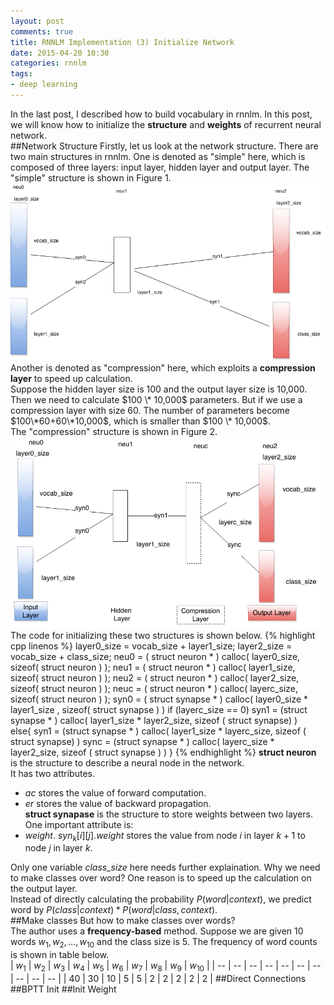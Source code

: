 ```yaml
---
layout: post
comments: true
title: RNNLM Implementation (3) Initialize Network
date: 2015-04-20 10:30
categories: rnnlm
tags: 
- deep learning
---
```

In the last post, I described how to build vocabulary in rnnlm. 
In this post, we will know how to initialize the **structure** and **weights** of recurrent neural network.  
##Network Structure
Firstly, let us look at the network structure. 
There are two main structures in rnnlm. 
One is denoted as "simple" here, which is composed of three layers: input layer, hidden layer and output layer. 
The "simple" structure is shown in Figure 1. 
![Figure 1](/images/initNet/network_structure_simple.png "Simple Network Structure")
Another is denoted as "compression" here, which exploits a **compression layer** to speed up calculation.  
Suppose the hidden layer size is 100 and the output layer size is 10,000. 
Then we need to calculate $100 \* 10,000$ parameters. 
But if we use a compression layer with size 60. 
The number of parameters become $100\*60+60\*10,000$, which is smaller than $100 \* 10,000$.   
The "compression" structure is shown in Figure 2. 
![Figure 2](/images/initNet/network_structure_compression.png "Network Structure with Compression Layer")  
The code for initializing these two structures is shown below. 
{% highlight cpp linenos %}
layer0_size = vocab_size + layer1_size; 
layer2_size = vocab_size + class_size;
neu0 = ( struct neuron * ) calloc( layer0_size, sizeof( struct neuron ) );
neu1 = ( struct neuron * ) calloc( layer1_size, sizeof( struct neuron ) );
neu2 = ( struct neuron * ) calloc( layer2_size, sizeof( struct neuron ) ); 
neuc = ( struct neuron * ) calloc( layerc_size, sizeof( struct neuron ) );
syn0 = ( struct synapse * ) calloc( layer0_size * layer1_size , sizeof( struct synapse ) )
if (layerc_size == 0)
	syn1 = (struct synapse * ) calloc( layer1_size * layer2_size, sizeof ( struct synapse) )	
else{
	syn1 = (struct synapse * ) calloc( layer1_size * layerc_size, sizeof ( struct synapse) )
	sync = (struct synapse * ) calloc( layerc_size * layer2_size, sizeof ( struct synapse ) )
}
{% endhighlight %}
**struct neuron** is the structure to describe a neural node in the network.  
It has two attributes.  
- *ac* stores the value of forward computation.  
- *er* stores the value of backward propagation.  
**struct synapase** is the structure to store weights between two layers. 
One important attribute is:  
- *weight*. $syn_k[i][j].weight$ stores the value from node $i$ in layer $k+1$ to node $j$ in layer $k$.   

Only one variable *class_size* here needs further explaination. 
Why we need to make classes over word? 
One reason is to speed up the calculation on the output layer.   
Instead of directly calculating the probability $P( word | context )$, we predict word by $P(class | context ) * P ( word | class, context )$.  
##Make classes
But how to make classes over words?  
The author uses a **frequency-based** method. 
Suppose we are given $10$ words $w_1, w_2, \dots, w_{10}$ and the class size is $5$. 
The frequency of word counts is shown in table below.   
| $w_1$ | $w_2$ | $w_3$ | $w_4$ | $w_5$ | $w_6$ | $w_7$ | $w_8$ | $w_9$ | $w_{10}$ |
| --  | --  | --  | --  | --  | --  | --  | --  | --  | --   | 
| 40  | 30  | 10  |  5  | 5   |  2  | 2   | 2   | 2   | 2    | 
##Direct Connections
##BPTT Init
##Init Weight
